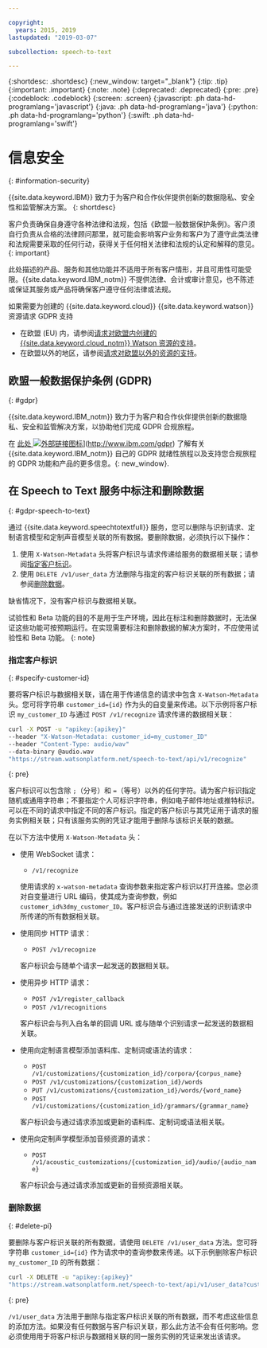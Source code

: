 ```yaml
---

copyright:
  years: 2015, 2019
lastupdated: "2019-03-07"

subcollection: speech-to-text

---
```


{:shortdesc: .shortdesc}
{:new_window: target="_blank"}
{:tip: .tip}
{:important: .important}
{:note: .note}
{:deprecated: .deprecated}
{:pre: .pre}
{:codeblock: .codeblock}
{:screen: .screen}
{:javascript: .ph data-hd-programlang='javascript'}
{:java: .ph data-hd-programlang='java'}
{:python: .ph data-hd-programlang='python'}
{:swift: .ph data-hd-programlang='swift'}

# 信息安全
{: #information-security}

{{site.data.keyword.IBM}} 致力于为客户和合作伙伴提供创新的数据隐私、安全性和监管解决方案。
{: shortdesc}

客户负责确保自身遵守各种法律和法规，包括《欧盟一般数据保护条例》。客户须自行负责从合格的法律顾问那里，就可能会影响客户业务和客户为了遵守此类法律和法规需要采取的任何行动，获得关于任何相关法律和法规的认定和解释的意见。
{: important}

此处描述的产品、服务和其他功能并不适用于所有客户情形，并且可用性可能受限。{{site.data.keyword.IBM_notm}} 不提供法律、会计或审计意见，也不陈述或保证其服务或产品将确保客户遵守任何法律或法规。

如果需要为创建的 {{site.data.keyword.cloud}} {{site.data.keyword.watson}} 资源请求 GDPR 支持

-   在欧盟 (EU) 内，请参阅[请求对欧盟内创建的 {{site.data.keyword.cloud_notm}} Watson 资源的支持](/docs/services/watson/getting-started-gdpr-sar.html#request-EU)。
-   在欧盟以外的地区，请参阅[请求对欧盟以外的资源的支持](/docs/services/watson/getting-started-gdpr-sar.html#request-non-EU)。

## 欧盟一般数据保护条例 (GDPR)
{: #gdpr}

{{site.data.keyword.IBM_notm}} 致力于为客户和合作伙伴提供创新的数据隐私、安全和监管解决方案，以协助他们完成 GDPR 合规旅程。

在 [此处 ![外部链接图标](../../icons/launch-glyph.svg "外部链接图标")](../../icons/launch-glyph.svg "外部链接图标")](http://www.ibm.com/gdpr) 了解有关 {{site.data.keyword.IBM_notm}} 自己的 GDPR 就绪性旅程以及支持您合规旅程的 GDPR 功能和产品的更多信息。{: new_window}.

## 在 Speech to Text 服务中标注和删除数据
{: #gdpr-speech-to-text}

通过 {{site.data.keyword.speechtotextfull}} 服务，您可以删除与识别请求、定制语言模型和定制声音模型关联的所有数据。要删除数据，必须执行以下操作：

1.  使用 `X-Watson-Metadata` 头将客户标识与请求传递给服务的数据相关联；请参阅[指定客户标识](#specify-customer-id)。
1.  使用 `DELETE /v1/user_data` 方法删除与指定的客户标识关联的所有数据；请参阅[删除数据](#delete-pi)。

缺省情况下，没有客户标识与数据相关联。

试验性和 Beta 功能的目的不是用于生产环境，因此在标注和删除数据时，无法保证这些功能可按预期运行。在实现需要标注和删除数据的解决方案时，不应使用试验性和 Beta 功能。
{: note}

### 指定客户标识
{: #specify-customer-id}

要将客户标识与数据相关联，请在用于传递信息的请求中包含 `X-Watson-Metadata` 头。您可将字符串 `customer_id={id}` 作为头的自变量来传递。以下示例将客户标识 `my_customer_ID` 与通过 `POST /v1/recognize` 请求传递的数据相关联：

```bash
curl -X POST -u "apikey:{apikey}"
--header "X-Watson-Metadata: customer_id=my_customer_ID"
--header "Content-Type: audio/wav"
--data-binary @audio.wav
"https://stream.watsonplatform.net/speech-to-text/api/v1/recognize"
```
{: pre}

客户标识可以包含除 `;`（分号）和 `=`（等号）以外的任何字符。请为客户标识指定随机或通用字符串；不要指定个人可标识字符串，例如电子邮件地址或推特标识。可以在不同的请求中指定不同的客户标识。指定的客户标识与其凭证用于请求的服务实例相关联；只有该服务实例的凭证才能用于删除与该标识关联的数据。

在以下方法中使用 `X-Watson-Metadata` 头：

-   使用 WebSocket 请求：
    -   `/v1/recognize`

    使用请求的 `x-watson-metadata` 查询参数来指定客户标识以打开连接。您必须对自变量进行 URL 编码，使其成为查询参数，例如 `customer_id%3dmy_customer_ID`。客户标识会与通过连接发送的识别请求中所传递的所有数据相关联。
-   使用同步 HTTP 请求：
    -   `POST /v1/recognize`

    客户标识会与随单个请求一起发送的数据相关联。
-   使用异步 HTTP 请求：
    -   `POST /v1/register_callback`
    -   `POST /v1/recognitions`

    客户标识会与列入白名单的回调 URL 或与随单个识别请求一起发送的数据相关联。
-   使用向定制语言模型添加语料库、定制词或语法的请求：
    -   `POST /v1/customizations/{customization_id}/corpora/{corpus_name}`
    -   `POST /v1/customizations/{customization_id}/words`
    -   `PUT /v1/customizations/{customization_id}/words/{word_name}`
    -   `POST /v1/customizations/{customization_id}/grammars/{grammar_name}`

    客户标识会与通过请求添加或更新的语料库、定制词或语法相关联。
-   使用向定制声学模型添加音频资源的请求：
    -   `POST /v1/acoustic_customizations/{customization_id}/audio/{audio_name}`

    客户标识会与通过请求添加或更新的音频资源相关联。

### 删除数据
{: #delete-pi}

要删除与客户标识关联的所有数据，请使用 `DELETE /v1/user_data` 方法。您可将字符串 `customer_id={id}` 作为请求中的查询参数来传递。以下示例删除客户标识 `my_customer_ID` 的所有数据：

```bash
curl -X DELETE -u "apikey:{apikey}"
"https://stream.watsonplatform.net/speech-to-text/api/v1/user_data?customer_id=my_customer_ID"
```
{: pre}

`/v1/user_data` 方法用于删除与指定客户标识关联的所有数据，而不考虑这些信息的添加方法。如果没有任何数据与客户标识关联，那么此方法不会有任何影响。您必须使用用于将客户标识与数据相关联的同一服务实例的凭证来发出该请求。
